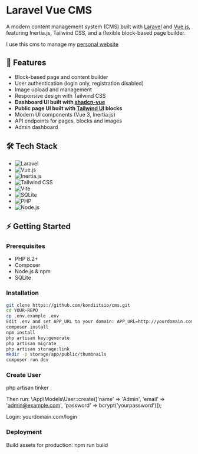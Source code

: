 # Laravel Vue CMS

A modern content management system (CMS) built with [Laravel](https://laravel.com/) and [Vue.js](https://vuejs.org/), featuring Inertia.js, Tailwind CSS, and a flexible block-based page builder.

I use this cms to manage my [personal website](https://anssij.com)

## 🚀 Features

- Block-based page and content builder
- User authentication (login only, registration disabled)
- Image upload and management
- Responsive design with Tailwind CSS
- **Dashboard UI built with [shadcn-vue](https://ui.shadcn.com/vue)**
- **Public page UI built with [Tailwind UI](https://tailwindui.com/) blocks**
- Modern UI components (Vue 3, Inertia.js)
- API endpoints for pages, blocks and images
- Admin dashboard

## 🛠️ Tech Stack

- ![Laravel](https://img.shields.io/badge/Laravel-FF2D20?style=flat-square&logo=laravel&logoColor=white)
- ![Vue.js](https://img.shields.io/badge/Vue.js-4FC08D?style=flat-square&logo=vue.js&logoColor=white)
- ![Inertia.js](https://img.shields.io/badge/Inertia.js-800080?style=flat-square&logo=inertia&logoColor=white)
- ![Tailwind CSS](https://img.shields.io/badge/Tailwind_CSS-06B6D4?style=flat-square&logo=tailwind-css&logoColor=white)
- ![Vite](https://img.shields.io/badge/Vite-646CFF?style=flat-square&logo=vite&logoColor=white)
- ![SQLite](https://img.shields.io/badge/SQLite-4479A1?style=flat-square&logo=sqlite&logoColor=white)
- ![PHP](https://img.shields.io/badge/PHP-777BB4?style=flat-square&logo=php&logoColor=white)
- ![Node.js](https://img.shields.io/badge/Node.js-339933?style=flat-square&logo=nodedotjs&logoColor=white)

## ⚡ Getting Started

### Prerequisites

- PHP 8.2+
- Composer
- Node.js & npm
- SQLite

### Installation

```sh
git clone https://github.com/kondiitsio/cms.git
cd YOUR-REPO
cp .env.example .env
Edit .env and set APP_URL to your domain: APP_URL=http://yourdomain.com
composer install
npm install
php artisan key:generate
php artisan migrate
php artisan storage:link
mkdir -p storage/app/public/thumbnails
composer run dev
```

### Create User

php artisan tinker

Then run:
\App\Models\User::create(['name' => 'Admin', 'email' => 'admin@example.com', 'password' => bcrypt('yourpassword')]);

Login:
yourdomain.com/login

### Deployment

Build assets for production:
npm run build